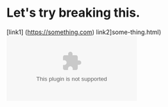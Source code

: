 # Let's try breaking this.
 
[link1]      (https://something.com)
link2]some-thing.html)
![link3](helloworld.com)

